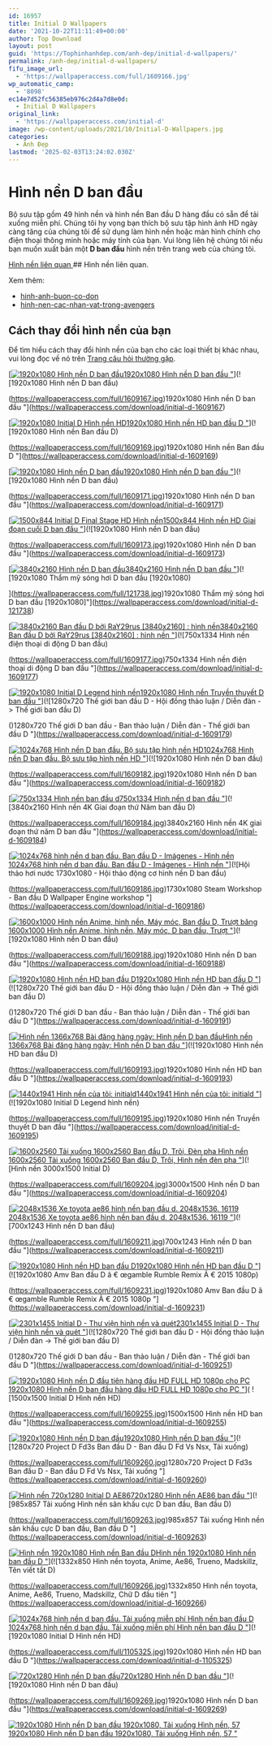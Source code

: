 ```yaml
---
id: 16957
title: Initial D Wallpapers
date: '2021-10-22T11:11:49+00:00'
author: Top Download
layout: post
guid: 'https://Tophinhanhdep.com/anh-dep/initial-d-wallpapers/'
permalink: /anh-dep/initial-d-wallpapers/
fifu_image_url:
  - 'https://wallpaperaccess.com/full/1609166.jpg'
wp_automatic_camp:
  - '8098'
ec14e7d52fc56385eb976c2d4a7d8e0d:
  - Initial D Wallpapers
original_link:
  - 'https://wallpaperaccess.com/initial-d'
image: /wp-content/uploads/2021/10/Initial-D-Wallpapers.jpg
categories:
  - Ảnh Đẹp
lastmod: '2025-02-03T13:24:02.030Z'
---
```

# Hình nền D ban đầu

Bộ sưu tập gồm 49 hình nền và hình nền Ban đầu D hàng đầu có sẵn để tải xuống miễn phí. Chúng tôi hy vọng bạn thích bộ sưu tập hình ảnh HD ngày càng tăng của chúng tôi để sử dụng làm hình nền hoặc màn hình chính cho điện thoại thông minh hoặc máy tính của bạn. Vui lòng liên hệ chúng tôi nếu bạn muốn xuất bản một **D ban đầu** hình nền trên trang web của chúng tôi.

[Hình nền liên quan ](#related) ## Hình nền liên quan.

   
 Xem thêm:

   
- [hinh-anh-buon-co-don](https://tophinhanhdep.com/hinh-anh-buon/hinh-anh-buon-co-don/)
- [hinh-nen-cac-nhan-vat-trong-avengers](https://tophinhanhdep.com/anh-anime/hinh-nen-cac-nhan-vat-trong-avengers/)

## Cách thay đổi hình nền của bạn

Để tìm hiểu cách thay đổi hình nền của bạn cho các loại thiết bị khác nhau, vui lòng đọc về nó trên [Trang câu hỏi thường gặp](https://tophinhanhdep.com/faq/).

  
[[![1920x1080 Hình nền D ban đầu](https://wallpaperaccess.com/full/1609166.jpg)1920x1080 Hình nền D ban đầu "](https://wallpaperaccess.com/download/initial-d-1609166)](![1920x1080 Hình nền D ban đầu)

(https://wallpaperaccess.com/full/1609167.jpg)1920x1080 Hình nền D ban đầu "](https://wallpaperaccess.com/download/initial-d-1609167)

[[![1920x1080 Initial D Hình nền HD](https://wallpaperaccess.com/full/660701.jpg)1920x1080 Hình nền HD ban đầu D "](https://wallpaperaccess.com/download/initial-d-660701)](![1920x1080 Hình nền Ban đầu D)

(https://wallpaperaccess.com/full/1609169.jpg)1920x1080 Hình nền Ban đầu D "](https://wallpaperaccess.com/download/initial-d-1609169)

[[![1920x1080 Hình nền D ban đầu](https://wallpaperaccess.com/full/1105246.jpg)1920x1080 Hình nền D ban đầu "](https://wallpaperaccess.com/download/initial-d-1105246)](![1920x1080 Hình nền D ban đầu)

(https://wallpaperaccess.com/full/1609171.jpg)1920x1080 Hình nền D ban đầu "](https://wallpaperaccess.com/download/initial-d-1609171)

[[![1500x844 Initial D Final Stage HD Hình nền](https://wallpaperaccess.com/full/1609172.jpg)1500x844 Hình nền HD Giai đoạn cuối D ban đầu "](https://wallpaperaccess.com/download/initial-d-1609172)](![1920x1080 Hình nền D ban đầu)

(https://wallpaperaccess.com/full/1609173.jpg)1920x1080 Hình nền D ban đầu "](https://wallpaperaccess.com/download/initial-d-1609173)

[[![3840x2160 Hình nền D ban đầu](https://wallpaperaccess.com/full/1609174.jpg)3840x2160 Hình nền D ban đầu "](https://wallpaperaccess.com/download/initial-d-1609174)](![1920x1080 Thẩm mỹ sóng hơi D ban đầu [1920x1080)

](https://wallpaperaccess.com/full/121738.jpg)1920x1080 Thẩm mỹ sóng hơi D ban đầu \[1920x1080\]"](https://wallpaperaccess.com/download/initial-d-121738)

[[![3840x2160 Ban đầu D bởi RaY29rus [3840x2160] : hình nền](https://wallpaperaccess.com/full/1609176.jpg)3840x2160 Ban đầu D bởi RaY29rus \[3840x2160\] : hình nền "](https://wallpaperaccess.com/download/initial-d-1609176)](![750x1334 Hình nền điện thoại di động D ban đầu)

(https://wallpaperaccess.com/full/1609177.jpg)750x1334 Hình nền điện thoại di động D ban đầu "](https://wallpaperaccess.com/download/initial-d-1609177)

[[![1920x1080 Initial D Legend hình nền](https://wallpaperaccess.com/full/1609178.jpg)1920x1080 Hình nền Truyền thuyết D ban đầu "](https://wallpaperaccess.com/download/initial-d-1609178)](![1280x720 Thế giới ban đầu D - Hội đồng thảo luận / Diễn đàn -> Thế giới ban đầu D)

()1280x720 Thế giới D ban đầu - Ban thảo luận / Diễn đàn - Thế giới ban đầu D "](https://wallpaperaccess.com/download/initial-d-1609179)

[[![1024x768 Hình nền D ban đầu.  Bộ sưu tập hình nền HD](https://wallpaperaccess.com/full/1609181.jpg)1024x768 Hình nền D ban đầu. Bộ sưu tập hình nền HD "](https://wallpaperaccess.com/download/initial-d-1609181)](![1920x1080 Hình nền D ban đầu)

(https://wallpaperaccess.com/full/1609182.jpg)1920x1080 Hình nền D ban đầu "](https://wallpaperaccess.com/download/initial-d-1609182)

[[![750x1334 Hình nền ban đầu d](https://wallpaperaccess.com/full/1609183.jpg)750x1334 Hình nền d ban đầu "](https://wallpaperaccess.com/download/initial-d-1609183)](![3840x2160 Hình nền 4K Giai đoạn thứ Năm ban đầu D)

(https://wallpaperaccess.com/full/1609184.jpg)3840x2160 Hình nền 4K giai đoạn thứ năm D ban đầu "](https://wallpaperaccess.com/download/initial-d-1609184)

[[![1024x768 hình nền d ban đầu.  Ban đầu D - Imágenes - Hình nền](https://wallpaperaccess.com/full/1609185.jpg)1024x768 hình nền d ban đầu. Ban đầu D - Imágenes - Hình nền "](https://wallpaperaccess.com/download/initial-d-1609185)](![Hội thảo hơi nước 1730x1080 - Hội thảo động cơ hình nền D ban đầu)

(https://wallpaperaccess.com/full/1609186.jpg)1730x1080 Steam Workshop - Ban đầu D Wallpaper Engine workshop "](https://wallpaperaccess.com/download/initial-d-1609186)

[[![1600x1000 Hình nền Anime, hình nền, Máy móc, Ban đầu D, Trượt băng](https://wallpaperaccess.com/full/1609187.jpg)1600x1000 Hình nền Anime, hình nền, Máy móc, D ban đầu, Trượt "](https://wallpaperaccess.com/download/initial-d-1609187)](![1920x1080 Hình nền D ban đầu)

(https://wallpaperaccess.com/full/1609188.jpg)1920x1080 Hình nền D ban đầu "](https://wallpaperaccess.com/download/initial-d-1609188)

[[![1920x1080 Hình nền HD ban đầu D](https://wallpaperaccess.com/full/1609190.jpg)1920x1080 Hình nền HD ban đầu D "](https://wallpaperaccess.com/download/initial-d-1609190)](![1280x720 Thế giới ban đầu D - Hội đồng thảo luận / Diễn đàn -> Thế giới ban đầu D)

()1280x720 Thế giới D ban đầu - Ban thảo luận / Diễn đàn - Thế giới ban đầu D "](https://wallpaperaccess.com/download/initial-d-1609191)

[[![Hình nền 1366x768 Bài đăng hàng ngày: Hình nền D ban đầu](https://wallpaperaccess.com/full/1609192.jpg)Hình nền 1366x768 Bài đăng hàng ngày: Hình nền D ban đầu "](https://wallpaperaccess.com/download/initial-d-1609192)](![1920x1080 Hình nền HD ban đầu D)

(https://wallpaperaccess.com/full/1609193.jpg)1920x1080 Hình nền HD ban đầu D "](https://wallpaperaccess.com/download/initial-d-1609193)

[[![1440x1941 Hình nền của tôi: initiald](https://wallpaperaccess.com/full/1609194.png)1440x1941 Hình nền của tôi: initiald "](https://wallpaperaccess.com/download/initial-d-1609194)](![1920x1080 Initial D Legend hình nền)

(https://wallpaperaccess.com/full/1609195.jpg)1920x1080 Hình nền Truyền thuyết D ban đầu "](https://wallpaperaccess.com/download/initial-d-1609195)

[[![1600x2560 Tải xuống 1600x2560 Ban đầu D, Trôi, Đèn pha Hình nền](https://wallpaperaccess.com/full/1609196.jpg)1600x2560 Tải xuống 1600x2560 Ban đầu D, Trôi, Hình nền đèn pha "](https://wallpaperaccess.com/download/initial-d-1609196)](![Hình nền 3000x1500 Initial D)

(https://wallpaperaccess.com/full/1609204.jpg)3000x1500 Hình nền D ban đầu "](https://wallpaperaccess.com/download/initial-d-1609204)

[[![2048x1536 Xe toyota ae86 hình nền ban đầu d.  2048x1536.  16119](https://wallpaperaccess.com/full/1609210.jpg)2048x1536 Xe toyota ae86 hình nền ban đầu d. 2048x1536. 16119 "](https://wallpaperaccess.com/download/initial-d-1609210)](![700x1243 Hình nền D ban đầu)

(https://wallpaperaccess.com/full/1609211.jpg)700x1243 Hình nền D ban đầu "](https://wallpaperaccess.com/download/initial-d-1609211)

[[![1920x1080 Hình nền HD ban đầu D](https://wallpaperaccess.com/full/1609220.jpg)1920x1080 Hình nền HD ban đầu D "](https://wallpaperaccess.com/download/initial-d-1609220)](![1920x1080 Amv Ban đầu D ã € œgamble Rumble Remix Ã € 2015 1080p)

(https://wallpaperaccess.com/full/1609231.jpg)1920x1080 Amv Ban đầu D ã € œgamble Rumble Remix Ã € 2015 1080p "](https://wallpaperaccess.com/download/initial-d-1609231)

[[![2301x1455 Initial D - Thư viện hình nền và quét](https://wallpaperaccess.com/full/1609241.jpg)2301x1455 Initial D - Thư viện hình nền và quét "](https://wallpaperaccess.com/download/initial-d-1609241)](![1280x720 Thế giới ban đầu D - Hội đồng thảo luận / Diễn đàn -> Thế giới ban đầu D)

()1280x720 Thế giới D ban đầu - Ban thảo luận / Diễn đàn - Thế giới ban đầu D "](https://wallpaperaccess.com/download/initial-d-1609251)

[[![1920x1080 Hình nền D đầu tiên hàng đầu HD FULL HD 1080p cho PC](https://wallpaperaccess.com/full/1609253.jpg)1920x1080 Hình nền D ban đầu hàng đầu HD FULL HD 1080p cho PC "](https://wallpaperaccess.com/download/initial-d-1609253)]( ![1500x1500 Initial D Hình nền HD)

(https://wallpaperaccess.com/full/1609255.jpg)1500x1500 Hình nền HD ban đầu "](https://wallpaperaccess.com/download/initial-d-1609255)

[[![1920x1080 Hình nền D ban đầu](https://wallpaperaccess.com/full/1609256.jpg)1920x1080 Hình nền D ban đầu "](https://wallpaperaccess.com/download/initial-d-1609256)](![1280x720 Project D Fd3s Ban đầu D - Ban đầu D Fd Vs Nsx, Tải xuống)

(https://wallpaperaccess.com/full/1609260.jpg)1280x720 Project D Fd3s Ban đầu D - Ban đầu D Fd Vs Nsx, Tải xuống "](https://wallpaperaccess.com/download/initial-d-1609260)

[[![Hình nền 720x1280 Initial D AE86](https://wallpaperaccess.com/full/1609261.jpg)720x1280 Hình nền AE86 ban đầu "](https://wallpaperaccess.com/download/initial-d-1609261)](![985x857 Tải xuống Hình nền sân khấu cực D ban đầu, Ban đầu D)

(https://wallpaperaccess.com/full/1609263.jpg)985x857 Tải xuống Hình nền sân khấu cực D ban đầu, Ban đầu D "](https://wallpaperaccess.com/download/initial-d-1609263)

[[![Hình nền 1920x1080 Hình nền Ban đầu D](https://wallpaperaccess.com/full/1609264.jpg)Hình nền 1920x1080 Hình nền ban đầu D "](https://wallpaperaccess.com/download/initial-d-1609264)](![1332x850 Hình nền toyota, Anime, Ae86, Trueno, Madskillz, Tên viết tắt D)

(https://wallpaperaccess.com/full/1609266.jpg)1332x850 Hình nền toyota, Anime, Ae86, Trueno, Madskillz, Chữ D đầu tiên "](https://wallpaperaccess.com/download/initial-d-1609266)

[[![1024x768 hình nền d ban đầu.  Tải xuống miễn phí Hình nền ban đầu D](https://wallpaperaccess.com/full/1609267.jpg)1024x768 hình nền d ban đầu. Tải xuống miễn phí Hình nền ban đầu D "](https://wallpaperaccess.com/download/initial-d-1609267)](![1920x1080 Initial D Hình nền HD)

(https://wallpaperaccess.com/full/1105325.jpg)1920x1080 Hình nền HD ban đầu D "](https://wallpaperaccess.com/download/initial-d-1105325)

[[![720x1280 Hình nền D ban đầu](https://wallpaperaccess.com/full/1609268.jpg)720x1280 Hình nền D ban đầu "](https://wallpaperaccess.com/download/initial-d-1609268)](![1920x1080 Hình nền D ban đầu)

(https://wallpaperaccess.com/full/1609269.jpg)1920x1080 Hình nền D ban đầu "](https://wallpaperaccess.com/download/initial-d-1609269)

[![1920x1080 Hình nền D ban đầu 1920x1080, Tải xuống Hình nền, 57](https://wallpaperaccess.com/full/1609270.jpg)1920x1080 Hình nền D ban đầu 1920x1080, Tải xuống Hình nền, 57 "](https://wallpaperaccess.com/download/initial-d-1609270)
